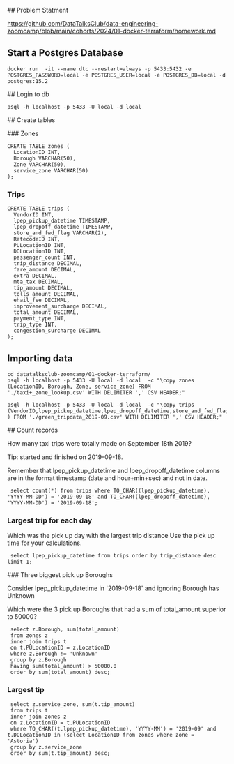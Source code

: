 ## Problem Statment

https://github.com/DataTalksClub/data-engineering-zoomcamp/blob/main/cohorts/2024/01-docker-terraform/homework.md

## Start a Postgres Database
```
docker run  -it --name dtc --restart=always -p 5433:5432 -e POSTGRES_PASSWORD=local -e POSTGRES_USER=local -e POSTGRES_DB=local -d postgres:15.2
```


## Login to db

```
psql -h localhost -p 5433 -U local -d local 
```

## Create tables

### Zones
```
CREATE TABLE zones (
  LocationID INT, 
  Borough VARCHAR(50), 
  Zone VARCHAR(50),
  service_zone VARCHAR(50)
);
```

### Trips

```
CREATE TABLE trips (
  VendorID INT,
  lpep_pickup_datetime TIMESTAMP,
  lpep_dropoff_datetime TIMESTAMP,
  store_and_fwd_flag VARCHAR(2),
  RatecodeID INT,
  PULocationID INT,
  DOLocationID INT,
  passenger_count INT,
  trip_distance DECIMAL,
  fare_amount DECIMAL,
  extra DECIMAL,
  mta_tax DECIMAL,
  tip_amount DECIMAL,
  tolls_amount DECIMAL,
  ehail_fee DECIMAL,
  improvement_surcharge DECIMAL,
  total_amount DECIMAL,
  payment_type INT,
  trip_type INT,
  congestion_surcharge DECIMAL
);
```

## Importing data

```
cd datatalksclub-zoomcamp/01-docker-terraform/
psql -h localhost -p 5433 -U local -d local  -c "\copy zones (LocationID, Borough, Zone, service_zone) FROM './taxi+_zone_lookup.csv' WITH DELIMITER ',' CSV HEADER;"

psql -h localhost -p 5433 -U local -d local  -c "\copy trips (VendorID,lpep_pickup_datetime,lpep_dropoff_datetime,store_and_fwd_flag,RatecodeID,PULocationID,DOLocationID,passenger_count,trip_distance,fare_amount,extra,mta_tax,tip_amount,tolls_amount,ehail_fee,improvement_surcharge,total_amount,payment_type,trip_type,congestion_surcharge
) FROM './green_tripdata_2019-09.csv' WITH DELIMITER ',' CSV HEADER;"
```


## Count records

How many taxi trips were totally made on September 18th 2019?

Tip: started and finished on 2019-09-18.

Remember that lpep_pickup_datetime and lpep_dropoff_datetime columns are in the format timestamp (date and hour+min+sec) and not in date.
```
 select count(*) from trips where TO_CHAR((lpep_pickup_datetime), 'YYYY-MM-DD') = '2019-09-18' and TO_CHAR((lpep_dropoff_datetime), 'YYYY-MM-DD') = '2019-09-18';
```


### Largest trip for each day

Which was the pick up day with the largest trip distance Use the pick up time for your calculations.

```
 select lpep_pickup_datetime from trips order by trip_distance desc limit 1;
```

### Three biggest pick up Boroughs

Consider lpep_pickup_datetime in '2019-09-18' and ignoring Borough has Unknown

Which were the 3 pick up Boroughs that had a sum of total_amount superior to 50000?
```
 select z.Borough, sum(total_amount)
 from zones z 
 inner join trips t
 on t.PULocationID = z.LocationID
 where z.Borough != 'Unknown'
 group by z.Borough 
 having sum(total_amount) > 50000.0
 order by sum(total_amount) desc;
```

### Largest tip

```
 select z.service_zone, sum(t.tip_amount)
 from trips t
 inner join zones z
 on z.LocationID = t.PULocationID
 where TO_CHAR((t.lpep_pickup_datetime), 'YYYY-MM') = '2019-09' and t.DOLocationID in (select LocationID from zones where zone = 'Astoria')
 group by z.service_zone
 order by sum(t.tip_amount) desc;
```


